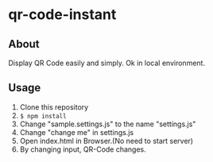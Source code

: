 # qr-code-instant

## About

Display QR Code easily and simply.
Ok in local environment.

## Usage

1. Clone this repository
2. `$ npm install`
3. Change "sample.settings.js" to the name "settings.js"
4. Change "change me" in settings.js
5. Open index.html in Browser.(No need to start server)
6. By changing input, QR-Code changes.
